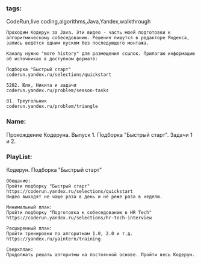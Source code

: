 ### tags:
CodeRun,live coding,algorithms,Java,Yandex,walkthrough

```
Проходим Кодерун за Java. Эти видео - часть моей подготовки к алгоритмическому собеседованию. Решения пишутся в редакторе Яндекса, запись ведётся одним куском без последующего монтажа.

Каналу нужно "more history" для размещения ссылок. Прилагаю информацию об источниках в доступном формате:

Подборка "Быстрый старт"
coderun.yandex.ru/selections/quickstart

5202. Юля, Никита и задачи
coderun.yandex.ru/problem/season-tasks

81. Треугольник
coderun.yandex.ru/problem/triangle
```
### Name:
Прохождение Кодеруна. Выпуск 1. Подборка "Быстрый старт". Задачи 1 и 2.

### PlayList:
Кодерун. Подборка "Быстрый старт"
```
Обещание:
Пройти подборку "Быстрый старт" 
https://coderun.yandex.ru/selections/quickstart
Видео выходят не чаще раза в день и не реже раза в неделю.

Минимальный план:
Пройти подборку "Подготовка к собеседованию в HR Tech" 
https://coderun.yandex.ru/selections/hr-tech-interview

Расширенный план:
Пройти тренировки по алгоритмам 1.0, 2.0 и т.д.
https://yandex.ru/yaintern/training

Сверхплан:
Продолжать решать алгоритмы на постоянной основе. Пройти весь Кодерун.
```